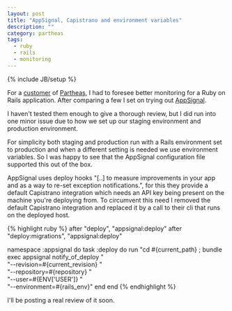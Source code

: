 ```yaml
---
layout: post
title: "AppSignal, Capistrano and environment variables"
description: ""
category: partheas
tags:
  - ruby
  - rails
  - monitoring
---
```

{% include JB/setup %}

For a [customer](http://www.stroomchecker.be/) of [Partheas](http://partheas.com/), I
had to foresee better monitoring for a Ruby on Rails application. After comparing
a few I set on trying out [AppSignal](https://appsignal.com/).

I haven't tested them enough to give a thorough review, but I did run into one
minor issue due to how we set up our staging environment and production environment.

For simplicity both staging and production run with a Rails environment set to
production and when a different setting is needed we use environment variables.
So I was happy to see that the AppSignal configuration file supported this out of
the box.

AppSignal uses deploy hooks "[..] to measure improvements in your app and as a
way to re-set exception notifications.", for this they provide a default Capistrano
integration which needs an API key being present on the machine you're deploying
from. To circumvent this need I removed the default Capistrano integration and
replaced it by a call to their cli that runs on the deployed host.

{% highlight ruby %}
after "deploy", "appsignal:deploy"
after "deploy:migrations", "appsignal:deploy"

namespace :appsignal do
  task :deploy do
    run "cd #{current_path} ; bundle exec appsignal notify_of_deploy " \
        "--revision=#{current_revision} " \
        "--repository=#{repository} " \
        "--user=#{ENV['USER']} " \
        "--environment=#{rails_env}"
  end
end
{% endhighlight %}

I'll be posting a real review of it soon.
